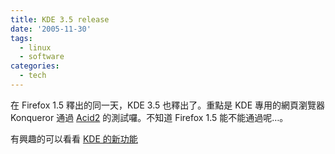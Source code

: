 ```yaml
---
title: KDE 3.5 release
date: '2005-11-30'
tags:
  - linux
  - software
categories:
  - tech
---
```

在 Firefox 1.5 釋出的同一天，KDE 3.5 也釋出了。重點是 KDE 專用的網頁瀏覽器 Konqueror 通過 [Acid2](http://www.webstandards.org/act/acid2/) 的測試囉。不知道 Firefox 1.5 能不能通過呢…。  
  
有興趣的可以看看 [KDE 的新功能](http://www.kde.org/announcements/visualguide-3.5.php)